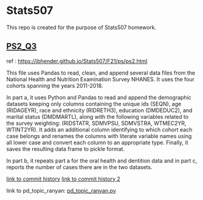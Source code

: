 # Stats507

This repo is created for the purpose of Stats507 homework.

## [PS2_Q3](./PS2_Q3.py)

ref : https://jbhender.github.io/Stats507/F21/ps/ps2.html

This file uses Pandas to read, clean, and append several data files from the National Health and Nutrition Examination Survey NHANES. It uses the four cohorts spanning the years 2011-2018. 

In part a, it uses Python and Pandas to read and append the demographic datasets keeping only columns containing the unique ids (SEQN), age (RIDAGEYR), race and ethnicity (RIDRETH3), education (DMDEDUC2), and marital status (DMDMARTL), along with the following variables related to the survey weighting: (RIDSTATR, SDMVPSU, SDMVSTRA, WTMEC2YR, WTINT2YR). It adds an additional column identifying to which cohort each case belongs and renames the columns with literate variable names using all lower case and convert each column to an appropriate type. Finally, it saves the resulting data frame to pickle format.

In part b, it repeats part a for the oral health and dentition data and in part c, reports the number of cases there are in the two datasets.


[link to commit history](https://github.com/Katrina9805/Stats507/commits/main)
[link to commit history 2](https://github.com/Katrina9805/Stats507/commits/main)

link to pd_topic_ranyan: [pd_topic_ranyan.py](./pandas_notes/pd_topic_ranyan.py)


